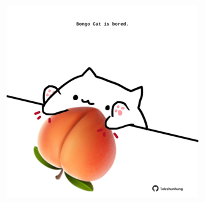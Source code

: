 <!-- built at 02/07/2022, 21:01:03 UTC -->
<p align="center">
  <img width="500" height="500" src="./ReadmeImage.svg">
</p>
